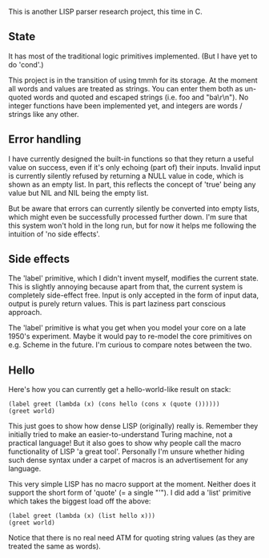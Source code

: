 This is another LISP parser research project, this time in C.

State
-----
It has most of the traditional logic primitives implemented. (But I have yet to do 'cond'.)

This project is in the transition of using tmmh for its storage.
At the moment all words and values are treated as strings. You can enter them both as un-quoted
words and quoted and escaped strings (i.e. foo and "ba\r\n").
No integer functions have been implemented yet, and integers are words / strings like any other.

Error handling
--------------
I have currently designed the built-in functions so that they return a useful value on success,
even if it's only echoing (part of) their inputs.
Invalid input is currently silently refused by returning a NULL value in code,
which is shown as an empty list.
In part, this reflects the concept of 'true' being any value but NIL and NIL being the empty list.

But be aware that errors can currently silently be converted into empty lists,
which might even be successfully processed further down. I'm sure that this system won't hold in the long run,
but for now it helps me following the intuition of 'no side effects'.

Side effects
------------
The 'label' primitive, which I didn't invent myself, modifies the current state.
This is slightly annoying because apart from that, the current system is completely side-effect free.
Input is only accepted in the form of input data, output is purely return values.
This is part laziness part conscious approach.

The 'label' primitive is what you get when you model your core on a late 1950's experiment.
Maybe it would pay to re-model the core primitives on e.g. Scheme in the future.
I'm curious to compare notes between the two.


Hello
-----
Here's how you can currently get a hello-world-like result on stack:

	(label greet (lambda (x) (cons hello (cons x (quote ())))))
	(greet world)

This just goes to show how dense LISP (originally) really is.
Remember they initially tried to make an easier-to-understand Turing machine, not a practical language!
But it also goes to show why people call the macro functionality of LISP 'a great tool'.
Personally I'm unsure whether hiding such dense syntax under a carpet of macros is an advertisement for any language.

This very simple LISP has no macro support at the moment. Neither does it support the short form of 'quote' (= a single "'").
I did add a 'list' primitive which takes the biggest load off the above:

	(label greet (lambda (x) (list hello x)))
	(greet world)

Notice that there is no real need ATM for quoting string values (as they are treated the same as words).
